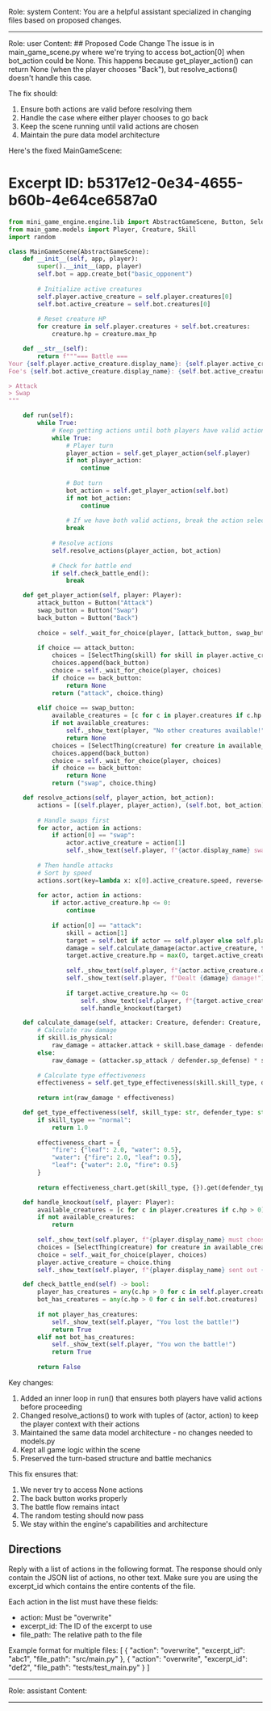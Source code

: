 Role: system
Content: You are a helpful assistant specialized in changing files based on proposed changes.
__________________
Role: user
Content: ## Proposed Code Change
The issue is in main_game_scene.py where we're trying to access bot_action[0] when bot_action could be None. This happens because get_player_action() can return None (when the player chooses "Back"), but resolve_actions() doesn't handle this case.

The fix should:
1. Ensure both actions are valid before resolving them
2. Handle the case where either player chooses to go back
3. Keep the scene running until valid actions are chosen
4. Maintain the pure data model architecture

Here's the fixed MainGameScene:

# Excerpt ID: b5317e12-0e34-4655-b60b-4e64ce6587a0
```python main_game/scenes/main_game_scene.py
from mini_game_engine.engine.lib import AbstractGameScene, Button, SelectThing
from main_game.models import Player, Creature, Skill
import random

class MainGameScene(AbstractGameScene):
    def __init__(self, app, player):
        super().__init__(app, player)
        self.bot = app.create_bot("basic_opponent")
        
        # Initialize active creatures
        self.player.active_creature = self.player.creatures[0]
        self.bot.active_creature = self.bot.creatures[0]
        
        # Reset creature HP
        for creature in self.player.creatures + self.bot.creatures:
            creature.hp = creature.max_hp

    def __str__(self):
        return f"""=== Battle ===
Your {self.player.active_creature.display_name}: {self.player.active_creature.hp}/{self.player.active_creature.max_hp} HP
Foe's {self.bot.active_creature.display_name}: {self.bot.active_creature.hp}/{self.bot.active_creature.max_hp} HP

> Attack
> Swap
"""

    def run(self):
        while True:
            # Keep getting actions until both players have valid actions
            while True:
                # Player turn
                player_action = self.get_player_action(self.player)
                if not player_action:
                    continue
                    
                # Bot turn
                bot_action = self.get_player_action(self.bot)
                if not bot_action:
                    continue
                    
                # If we have both valid actions, break the action selection loop
                break
            
            # Resolve actions
            self.resolve_actions(player_action, bot_action)
            
            # Check for battle end
            if self.check_battle_end():
                break

    def get_player_action(self, player: Player):
        attack_button = Button("Attack")
        swap_button = Button("Swap")
        back_button = Button("Back")
        
        choice = self._wait_for_choice(player, [attack_button, swap_button])
        
        if choice == attack_button:
            choices = [SelectThing(skill) for skill in player.active_creature.skills]
            choices.append(back_button)
            choice = self._wait_for_choice(player, choices)
            if choice == back_button:
                return None
            return ("attack", choice.thing)
            
        elif choice == swap_button:
            available_creatures = [c for c in player.creatures if c.hp > 0 and c != player.active_creature]
            if not available_creatures:
                self._show_text(player, "No other creatures available!")
                return None
            choices = [SelectThing(creature) for creature in available_creatures]
            choices.append(back_button)
            choice = self._wait_for_choice(player, choices)
            if choice == back_button:
                return None
            return ("swap", choice.thing)

    def resolve_actions(self, player_action, bot_action):
        actions = [(self.player, player_action), (self.bot, bot_action)]
        
        # Handle swaps first
        for actor, action in actions:
            if action[0] == "swap":
                actor.active_creature = action[1]
                self._show_text(self.player, f"{actor.display_name} swapped to {action[1].display_name}!")
        
        # Then handle attacks
        # Sort by speed
        actions.sort(key=lambda x: x[0].active_creature.speed, reverse=True)
        
        for actor, action in actions:
            if actor.active_creature.hp <= 0:
                continue
                
            if action[0] == "attack":
                skill = action[1]
                target = self.bot if actor == self.player else self.player
                damage = self.calculate_damage(actor.active_creature, target.active_creature, skill)
                target.active_creature.hp = max(0, target.active_creature.hp - damage)
                
                self._show_text(self.player, f"{actor.active_creature.display_name} used {skill.display_name}!")
                self._show_text(self.player, f"Dealt {damage} damage!")
                
                if target.active_creature.hp <= 0:
                    self._show_text(self.player, f"{target.active_creature.display_name} was knocked out!")
                    self.handle_knockout(target)

    def calculate_damage(self, attacker: Creature, defender: Creature, skill: Skill) -> int:
        # Calculate raw damage
        if skill.is_physical:
            raw_damage = attacker.attack + skill.base_damage - defender.defense
        else:
            raw_damage = (attacker.sp_attack / defender.sp_defense) * skill.base_damage
            
        # Calculate type effectiveness
        effectiveness = self.get_type_effectiveness(skill.skill_type, defender.creature_type)
        
        return int(raw_damage * effectiveness)

    def get_type_effectiveness(self, skill_type: str, defender_type: str) -> float:
        if skill_type == "normal":
            return 1.0
            
        effectiveness_chart = {
            "fire": {"leaf": 2.0, "water": 0.5},
            "water": {"fire": 2.0, "leaf": 0.5},
            "leaf": {"water": 2.0, "fire": 0.5}
        }
        
        return effectiveness_chart.get(skill_type, {}).get(defender_type, 1.0)

    def handle_knockout(self, player: Player):
        available_creatures = [c for c in player.creatures if c.hp > 0]
        if not available_creatures:
            return
            
        self._show_text(self.player, f"{player.display_name} must choose a new creature!")
        choices = [SelectThing(creature) for creature in available_creatures]
        choice = self._wait_for_choice(player, choices)
        player.active_creature = choice.thing
        self._show_text(self.player, f"{player.display_name} sent out {choice.thing.display_name}!")

    def check_battle_end(self) -> bool:
        player_has_creatures = any(c.hp > 0 for c in self.player.creatures)
        bot_has_creatures = any(c.hp > 0 for c in self.bot.creatures)
        
        if not player_has_creatures:
            self._show_text(self.player, "You lost the battle!")
            return True
        elif not bot_has_creatures:
            self._show_text(self.player, "You won the battle!")
            return True
            
        return False
```

Key changes:
1. Added an inner loop in run() that ensures both players have valid actions before proceeding
2. Changed resolve_actions() to work with tuples of (actor, action) to keep the player context with their actions
3. Maintained the same data model architecture - no changes needed to models.py
4. Kept all game logic within the scene
5. Preserved the turn-based structure and battle mechanics

This fix ensures that:
1. We never try to access None actions
2. The back button works properly
3. The battle flow remains intact
4. The random testing should now pass
5. We stay within the engine's capabilities and architecture

## Directions
Reply with a list of actions in the following format. The response should only contain the JSON list of actions, no other text.
Make sure you are using the excerpt_id which contains the entire contents of the file.

Each action in the list must have these fields:
- action: Must be "overwrite"
- excerpt_id: The ID of the excerpt to use
- file_path: The relative path to the file

Example format for multiple files:
[
    {
        "action": "overwrite",
        "excerpt_id": "abc1",
        "file_path": "src/main.py"
    },
    {
        "action": "overwrite",
        "excerpt_id": "def2",
        "file_path": "tests/test_main.py"
    }
]
__________________
Role: assistant
Content: 
__________________
